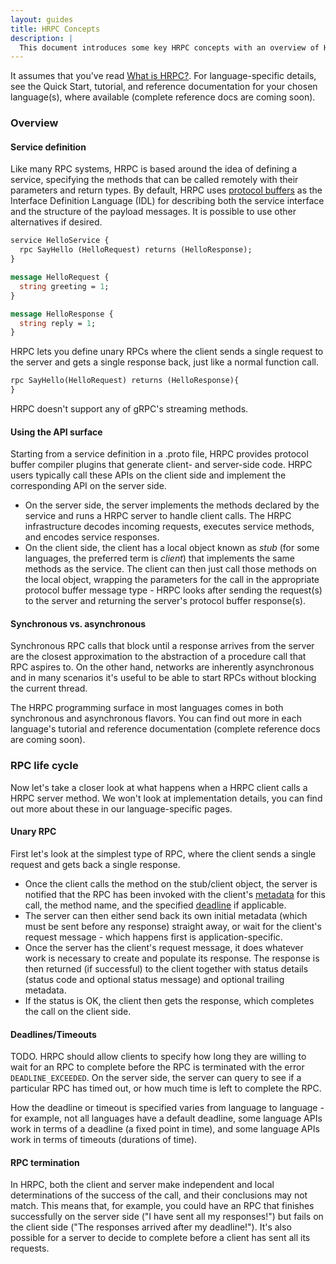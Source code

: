 ```yaml
---
layout: guides
title: HRPC Concepts
description: |
  This document introduces some key HRPC concepts with an overview of HRPC's architecture and RPC life cycle.
---
```


It assumes that you've read [What is HRPC?](/docs/guides). For
language-specific details, see the Quick Start, tutorial, and reference
documentation for your chosen language(s), where available (complete reference
docs are coming soon).

<div id="toc" class="toc mobile-toc"></div>

### Overview

#### Service definition

Like many RPC systems, HRPC is based around the idea of defining a service,
specifying the methods that can be called remotely with their parameters and
return types. By default, HRPC uses [protocol
buffers](https://developers.google.com/protocol-buffers/) as the Interface
Definition Language (IDL) for describing both the service interface and the
structure of the payload messages. It is possible to use other alternatives if
desired.

```proto
service HelloService {
  rpc SayHello (HelloRequest) returns (HelloResponse);
}

message HelloRequest {
  string greeting = 1;
}

message HelloResponse {
  string reply = 1;
}
```


HRPC lets you define unary RPCs where the client sends a single request to the server and gets a
  single response back, just like a normal function call.

```proto
rpc SayHello(HelloRequest) returns (HelloResponse){
}
```

HRPC doesn't support any of gRPC's streaming methods.


#### Using the API surface

Starting from a service definition in a .proto file, HRPC provides protocol
buffer compiler plugins that generate client- and server-side code. HRPC users
typically call these APIs on the client side and implement the corresponding API
on the server side.

- On the server side, the server implements the methods declared by the service
  and runs a HRPC server to handle client calls. The HRPC infrastructure decodes
  incoming requests, executes service methods, and encodes service responses.
- On the client side, the client has a local object known as *stub* (for some
  languages, the preferred term is *client*) that implements the same methods as
  the service. The client can then just call those methods on the local object,
  wrapping the parameters for the call in the appropriate protocol buffer
  message type - HRPC looks after sending the request(s) to the server and
  returning the server's protocol buffer response(s).

#### Synchronous vs. asynchronous

Synchronous RPC calls that block until a response arrives from the server are
the closest approximation to the abstraction of a procedure call that RPC
aspires to. On the other hand, networks are inherently asynchronous and in many
scenarios it's useful to be able to start RPCs without blocking the current
thread.

The HRPC programming surface in most languages comes in both synchronous and
asynchronous flavors. You can find out more in each language's tutorial and
reference documentation (complete reference docs are coming soon).

### RPC life cycle

Now let's take a closer look at what happens when a HRPC client calls a HRPC
server method. We won't look at implementation details, you can find out more
about these in our language-specific pages.

#### Unary RPC

First let's look at the simplest type of RPC, where the client sends a single request and gets back a single response.

- Once the client calls the method on the stub/client object, the server is
  notified that the RPC has been invoked with the client's [metadata](#metadata)
  for this call, the method name, and the specified [deadline](#deadlines) if
  applicable.
- The server can then either send back its own initial metadata (which must be
  sent before any response) straight away, or wait for the client's request
  message - which happens first is application-specific.
- Once the server has the client's request message, it does whatever work is
  necessary to create and populate its response. The response is then returned
  (if successful) to the client together with status details (status code and
  optional status message) and optional trailing metadata.
- If the status is OK, the client then gets the response, which completes the
  call on the client side.


#### Deadlines/Timeouts

TODO.
HRPC should allow clients to specify how long they are willing to wait for an RPC to
complete before the RPC is terminated with the error `DEADLINE_EXCEEDED`. On
the server side, the server can query to see if a particular RPC has timed out,
or how much time is left to complete the RPC.

How the deadline or timeout is specified varies from language to language - for
example, not all languages have a default deadline, some language APIs work in
terms of a deadline (a fixed point in time), and some language APIs work in
terms of timeouts (durations of time).

#### RPC termination

In HRPC, both the client and server make independent and local determinations of
the success of the call, and their conclusions may not match. This means that,
for example, you could have an RPC that finishes successfully on the server side
("I have sent all my responses!") but fails on the client side ("The responses
arrived after my deadline!"). It's also possible for a server to decide to
complete before a client has sent all its requests.

